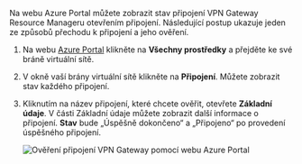 Na webu Azure Portal můžete zobrazit stav připojení VPN Gateway Resource Manageru otevřením připojení. Následující postup ukazuje jeden ze způsobů přechodu k připojení a jeho ověření.

1. Na webu [Azure Portal](http://portal.azure.com) klikněte na **Všechny prostředky** a přejděte ke své bráně virtuální sítě.
2. V okně vaší brány virtuální sítě klikněte na **Připojení**. Můžete zobrazit stav každého připojení.
3. Kliknutím na název připojení, které chcete ověřit, otevřete **Základní údaje**. V části Základní údaje můžete zobrazit další informace o připojení. **Stav** bude „Úspěšně dokončeno“ a „Připojeno“ po provedení úspěšného připojení.
   
    ![Ověření připojení VPN Gateway pomocí webu Azure Portal](./media/vpn-gateway-verify-connection-portal-rm-include/connectionsucceeded.png)



<!--HONumber=Jan17_HO5-->



